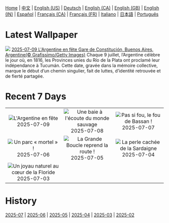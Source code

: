 [Home](../README.md) | [中文](zh-CN.md) | [English (US)](en-US.md) | [Deutsch](de-DE.md) | [English (CA)](en-CA.md) | [English (GB)](en-GB.md) | [English (IN)](en-IN.md) | [Español](es-ES.md) | [Français (CA)](fr-CA.md) | [Français (FR)](fr-FR.md) | [Italiano](it-IT.md) | [日本語](ja-JP.md) | [Português](pt-BR.md)

# Latest Wallpaper
![](https://www.bing.com/th?id=OHR.ConstitucionStation_FR-FR8220857516_UHD.jpg)
[2025-07-09 L'Argentine en fête Gare de Constitución, Buenos Aires, Argentine(© Grafissimo/Getty Images)](https://www.bing.com/th?id=OHR.ConstitucionStation_FR-FR8220857516_UHD.jpg)
Chaque 9 juillet, l’Argentine célèbre le jour où, en 1816, les Provinces unies du Río de la Plata ont proclamé leur indépendance à Tucumán. Cette date, gravée dans la mémoire collective, marque le début d’un chemin singulier, fait de luttes, d’identité retrouvée et de fierté partagée.

# Recent 7 Days
|  |  |  |
|:---:|:---:|:---:|
| ![](https://www.bing.com/th?id=OHR.ConstitucionStation_FR-FR8220857516_400x240.jpg "L'Argentine en fête") 2025-07-09 | ![](https://www.bing.com/th?id=OHR.BaieSomme_FR-FR5529600506_400x240.jpg "Une baie à l'écoute du monde sauvage") 2025-07-08 | ![](https://www.bing.com/th?id=OHR.ShetlandGannets_FR-FR5293037699_400x240.jpg "Pas si fou, le fou de Bassan !") 2025-07-07 |
| ![](https://www.bing.com/th?id=OHR.MesquiteFlats_FR-FR4877513752_400x240.jpg "Un parc « mortel » !") 2025-07-06 | ![](https://www.bing.com/th?id=OHR.TourCyclists_FR-FR4479097065_400x240.jpg "La Grande Boucle reprend la route !") 2025-07-05 | ![](https://www.bing.com/th?id=OHR.OroseiSardegna_FR-FR4370872020_400x240.jpg "La perle cachée de la Sardaigne") 2025-07-04 |
| ![](https://www.bing.com/th?id=OHR.RainbowRiver_FR-FR9088497231_400x240.jpg "Un joyau naturel au cœur de la Floride") 2025-07-03 |  |  |

# History
[2025-07](../archives/wallpaper/fr-FR/w_2025_07.md) | [2025-06](../archives/wallpaper/fr-FR/w_2025_06.md) | [2025-05](../archives/wallpaper/fr-FR/w_2025_05.md) | [2025-04](../archives/wallpaper/fr-FR/w_2025_04.md) | [2025-03](../archives/wallpaper/fr-FR/w_2025_03.md) | [2025-02](../archives/wallpaper/fr-FR/w_2025_02.md)

